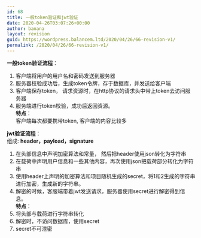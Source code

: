 ```yaml
---
id: 68
title: 一般token验证和jwt验证
date: 2020-04-26T03:07:26+00:00
author: banana
layout: revision
guid: https://wordpress.balancem.ltd/2020/04/26/66-revision-v1/
permalink: /2020/04/26/66-revision-v1/
---
```

**一般token验证流程**：  
1. 客户端将用户的用户名和密码发送到服务器  
2. 服务器校验成功后，生成token令牌，存于数据库，并发送给客户端  
3. 客户端保存token， 请求资源时，在http协议的请求头中带上token去访问服务器  
4. 服务端进行token校验，成功后返回资源。  
**特点**：  
客户端每次都要携带token, 客户端的内容比较多 



**jwt验证流程**：  
组成: **header，payload，signature**  
1. 在头部信息中声明加密算法和常量， 然后把header使用json转化为字符串  
2. 在载荷中声明用户信息和一些其他内容，再次使用json把载荷部分转化为字符串  
3. 使用header上声明的加密算法和项目随机生成的secret，将1和2生成的字符串进行加密，生成新的字符串。  
4. 解密的时候，客服端带着jwt发送请求，服务器使用secret进行解密得到信息。  
**特点**：  
1. 将头部与载荷进行字符串转化  
2. 解密时，不访问数据库，使用secret  
3. secret不可泄密